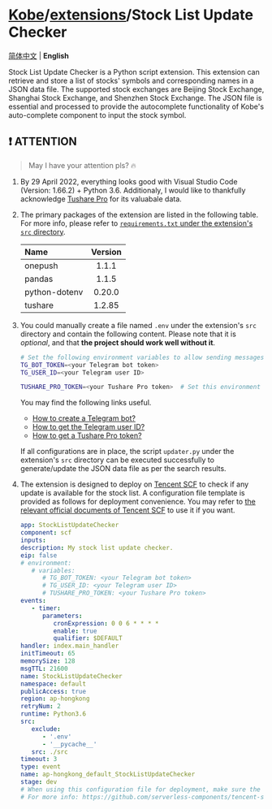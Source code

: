 # [Kobe](../../../..)/[extensions](../)/Stock List Update Checker

[简体中文](./README_zhCN.md) | **English**

Stock List Update Checker is a Python script extension. This extension can retrieve and store a list of stocks' symbols and corresponding names in a JSON data file. The supported stock exchanges are Beijing Stock Exchange, Shanghai Stock Exchange, and Shenzhen Stock Exchange. The JSON file is essential and processed to provide the autocomplete functionality of Kobe's auto-complete component to input the stock symbol.

## ❗ ATTENTION

> May I have your attention pls? 🔥

1. By 29 April 2022, everything looks good with Visual Studio Code (Version: 1.66.2) + Python 3.6. Additionaly, I would like to thankfully acknowledge [Tushare Pro](https://tushare.pro/) for its valuabale data.
2. The primary packages of the extension are listed in the following table. For more info, please refer to [`requirements.txt` under the extension's `src` directory](./src/requirements.txt).

   | Name          | Version |
   | :------------ | :-----: |
   | onepush       |  1.1.1  |
   | pandas        |  1.1.5  |
   | python-dotenv | 0.20.0  |
   | tushare       | 1.2.85  |

3. You could manually create a file named `.env` under the extension's `src` directory and contain the following content. Please note that it is _optional_, and that **the project should work well without it**.

   ```sh
   # Set the following environment variables to allow sending messages to your Telegram bot.
   TG_BOT_TOKEN=<your Telegram bot token>
   TG_USER_ID=<your Telegram user ID>

   TUSHARE_PRO_TOKEN=<your Tushare Pro token>  # Set this environment variable to allow retrieving data from Tushare Pro.
   ```

   You may find the following links useful.

   - [How to create a Telegram bot?](https://core.telegram.org/bots#3-how-do-i-create-a-bot)
   - [How to get the Telegram user ID?](https://bigone.zendesk.com/hc/en-us/articles/360008014894-How-to-get-the-Telegram-user-ID-)
   - [How to get a Tushare Pro token?](https://tushare.pro/document/1?doc_id=39)

   If all configurations are in place, the script `updater.py` under the extension's `src` directory can be executed successfully to generate/update the JSON data file as per the search results.

4. The extension is designed to deploy on [Tencent SCF](https://cloud.tencent.com/product/scf) to check if any update is available for the stock list. A configuration file template is provided as follows for deployment convenience. You may refer to [the relevant official documents of Tencent SCF](https://cloud.tencent.com/document/product/583/44751) to use it if you want.

   ```YAML
   app: StockListUpdateChecker
   component: scf
   inputs:
   description: My stock list update checker.
   eip: false
   # environment:
      # variables:
         # TG_BOT_TOKEN: <your Telegram bot token>
         # TG_USER_ID: <your Telegram user ID>
         # TUSHARE_PRO_TOKEN: <your Tushare Pro token>
   events:
      - timer:
         parameters:
            cronExpression: 0 0 6 * * * *
            enable: true
            qualifier: $DEFAULT
   handler: index.main_handler
   initTimeout: 65
   memorySize: 128
   msgTTL: 21600
   name: StockListUpdateChecker
   namespace: default
   publicAccess: true
   region: ap-hongkong
   retryNum: 2
   runtime: Python3.6
   src:
      exclude:
         - '.env'
         - '__pycache__'
      src: ./src
   timeout: 3
   type: event
   name: ap-hongkong_default_StockListUpdateChecker
   stage: dev
   # When using this configuration file for deployment, make sure the file name is "serverless.yaml".
   # For more info: https://github.com/serverless-components/tencent-scf/blob/master/docs/configure.md
   ```
